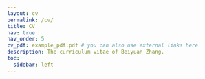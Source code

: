 ```yaml
---
layout: cv
permalink: /cv/
title: CV
nav: true
nav_order: 5
cv_pdf: example_pdf.pdf # you can also use external links here
description: The curriculum vitae of Beiyuan Zhang.
toc:
  sidebar: left
---
```

